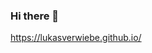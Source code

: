 ### Hi there 👋

https://lukasverwiebe.github.io/

<a href="http://www.example.com/html" target="_blank">
